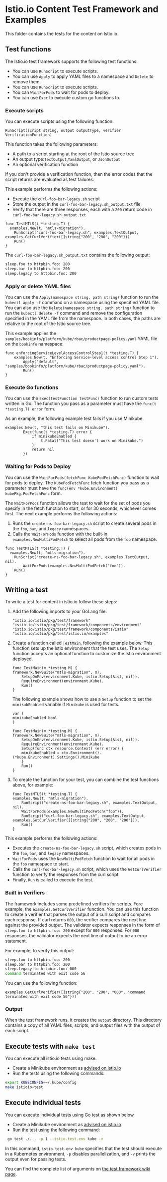 # Istio.io Content Test Framework and Examples

This folder contains the tests for the content on Istio.io.

## Test functions

The Istio.io test framework supports the following test functions:

- You can use `RunScript` to execute scripts.
- You can use `Apply` to apply YAML files to a namespace and `Delete` to remove them.
- You can use `RunScript` to execute scripts.
- You can `WaitForPods` to wait for pods to deploy.
- You can use `Exec` to execute custom go functions to.

### Execute scripts

You can execute scripts using the following function:

```golang
RunScript(script string, output outputType, verifier VerificationFunction)
```

This function takes the following parameters:

- A path to a script starting at the root of the Istio source tree
- An output type:`TextOutput`,`YamlOutput`, or `JsonOutput`
- An optional verification function

If you don't provide a verification function, then the error codes that the
script returns are evaluated as test failures.

This example performs the following actions:

- Execute the `curl-foo-bar-legacy.sh` script
- Store the output in the `curl-foo-bar-legacy.sh_output.txt` file
- Verify that there are three responses, each with a `200` return code in
  `curl-foo-bar-legacy.sh_output.txt`

```golang
func TestMTLS(t *testing.T) {
  examples.New(t, "mtls-migration").
    RunScript("curl-foo-bar-legacy.sh", examples.TextOutput, examples.GetCurlVerifier([]string{"200", "200", "200"})).
    Run()
}
```

The `curl-foo-bar-legacy.sh_output.txt` contains the following output:

```bash
sleep.foo to httpbin.foo: 200
sleep.bar to httpbin.foo: 200
sleep.legacy to httpbin.foo: 200
```

### Apply or delete YAML files

You can use the `Apply(namespace string, path string)` function to run the
`kubectl apply -f` command on a namespace using the specified YAML file. You can
also use the `Delete(namespace string, path string)` function to run the
`kubectl delete -f` command and remove the configuration specified in the YAML
file from the namespace. In both cases, the paths are relative to the root of
the Istio source tree.

This example applies the
`samples/bookinfo/platform/kube/rbac/productpage-policy.yaml` YAML file on the
`bookinfo` namespace:

```golang
func enforcingServiceLevelAccessControlStep1(t *testing.T) {
    examples.New(t, "Enforcing Service-level access control Step 1").
        Apply("default", "samples/bookinfo/platform/kube/rbac/productpage-policy.yaml").
        Run()
}
```

### Execute Go functions

You can use the `Exec(testFunction testFunc)` function to run custom tests
written in Go. The function you pass as a parameter must have the
`func(t *testing.T) error` form.

As an example, the following example test fails if you use Minikube.

```golang
examples.New(t, "this test fails on Minikube").
        Exec(func(t *testing.T) error {
            if minikubeEnabled {
                t.Fatal("This test doesn't work on Minikube.")
            }
            return nil
        })
```

### Waiting for Pods to Deploy

You can use the `WaitForPods(fetchFunc KubePodFetchFunc)` function to wait for
pods to deploy. The `KubePodFetchFunc` fetch function you pass as a parameter
must have the `func(env *kube.Environment) kubePkg.PodFetchFunc` form.

The `WaitForPods` function allows the test to wait for the set of pods you
specify in the fetch function to start, or for 30 seconds, whichever comes
first. The next example performs the following actions:

1. Runs the `create-ns-foo-bar-legacy.sh` script to create several pods in the
   `foo`, `bar`, and `legacy` namespaces.
1. Calls the `WaitForPods` function with the built-in
   `examples.NewMultiPodFetch` to select all pods from the `foo` namespace.

```golang
func TestMTLS(t *testing.T) {
  examples.New(t, "mtls-migration").
    RunScript("create-ns-foo-bar-legacy.sh", examples.TextOutput, nil).
        WaitForPods(examples.NewMultiPodFetch("foo")).
    Run()
}
```

## Writing a test

To write a test for content in istio.io follow these steps:

1. Add the following imports to your GoLang file:

    ```golang
    "istio.io/istio/pkg/test/framework"
    "istio.io/istio/pkg/test/framework/components/environment"
    "istio.io/istio/pkg/test/framework/components/istio"
    "istio.io/istio/pkg/test/istio.io/examples"
    ```

1. Create a function called `TestMain`, following the example below. This
   function sets up the Istio environment that the test uses. The `Setup`
   function accepts an optional function to customize the Istio environment
   deployed.

    ```golang
    func TestMain(m *testing.M) {
    framework.NewSuite("mtls-migration", m).
        SetupOnEnv(environment.Kube, istio.Setup(&ist, nil)).
        RequireEnvironment(environment.Kube).
        Run()
    }
    ```

    The following example shows how to use a `Setup` function to set the
    `minikubEnabled` variable if `Minikube` is used for tests.

    ```golang
    var (
    minikubeEnabled bool
    )

    func TestMain(m *testing.M) {
    framework.NewSuite("mtls-migration", m).
        SetupOnEnv(environment.Kube, istio.Setup(&ist, nil)).
        RequireEnvironment(environment.Kube).
        Setup(func ctx resource.Context) (err error) {
        minikubeEnabled = ctx.Environment().(*kube.Environment).Settings().Minikube
        }
        Run()
    }
    ```

1. To create the function for your test, you can combine the test functions
   above, for example:

    ```golang
    func TestMTLS(t *testing.T) {
    examples.New(t, "mtls-migration").
        RunScript("create-ns-foo-bar-legacy.sh", examples.TextOutput, nil).
        WaitForPods(examples.NewMultiPodFetch("foo")).
        RunScript("curl-foo-bar-legacy.sh", examples.TextOutput, examples.GetCurlVerifier([]string{"200", "200", "200"})).
        Run()
    }
    ```

This example performs the following actions:

- Executes the `create-ns-foo-bar-legacy.sh` script, which creates pods in the
  `foo`, `bar`, and `legacy` namespaces.
- `WaitForPods` uses the `NewMultiPodFetch` function to wait for all pods in the
  `foo` namespace to start.
- Calls the `curl-foo-bar-legacy.sh` script, which uses the `GetCurlVerifier`
  function to verify the responses from the curl script.
- Finally, `Run` is called to execute the test.

### Built in Verifiers

The framework includes some predefined verifiers for scripts. Fore example, the
`examples.GetCurlVerifier` function. You can use this function to
create a verifier that parses the output of a curl script and compares each
response. If curl returns `000`, the verifier compares the next line against the
provided output. The validator expects responses in the form of
`sleep.foo to httpbin.foo: 200` except for `000` responses. For `000` responses,
the validator expects the next line of output to be an error statement.

For example, to verify this output:

```bash
sleep.foo to httpbin.foo: 200
sleep.bar to httpbin.foo: 200
sleep.legacy to httpbin.foo: 000
command terminated with exit code 56
```

You can use the following function:

```golang
examples.GetCurlVerifier([]string{"200", "200", "000", "command
terminated with exit code 56"}))
```

### Output

When the test framework runs, it creates the `output` directory. This directory
contains a copy of all YAML files, scripts, and output files with the output of
each script.

## Execute tests with `make test`

You can execute all istio.io tests using make.

- Create a Minikube environment as [advised on istio.io](https://istio.io/docs/setup/platform-setup/minikube/)
- Run the tests using the following commands:

```bash
export KUBECONFIG=~/.kube/config
make istioio-test
```

## Execute individual tests

You can execute individual tests using Go test as shown below.

- Create a Minikube environment as [advised on istio.io](https://istio.io/docs/setup/platform-setup/minikube/)
- Run the test using the following command:

```bash
 go test ./... -p 1 --istio.test.env kube -v
```

In this command, `istio.test.env kube` specifies that the test should execute
in a Kubernetes environment, `-p` disables parallelization, and `-v` prints the
output even for passing tests.

You can find the complete list of arguments on [the test framework wiki page](https://github.com/istio/istio/wiki/Istio-Test-Framework).

